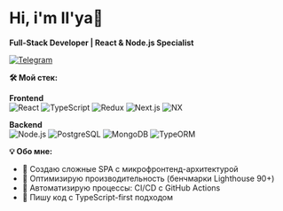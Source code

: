 # Hi, i'm Il'ya👋
**Full-Stack Developer | React & Node.js Specialist**

[![Telegram](https://img.shields.io/badge/Telegram-26A5E4?style=flat&logo=telegram)](https://t.me/hudik1234)

**🛠️ Мой стек:**
  
**Frontend**  
![React](https://img.shields.io/badge/React-61DAFB?style=flat&logo=react)
![TypeScript](https://img.shields.io/badge/TypeScript-3178C6?style=flat&logo=typescript)
![Redux](https://img.shields.io/badge/Redux-764ABC?style=flat&logo=redux)
![Next.js](https://img.shields.io/badge/Next.js-000000?style=flat&logo=next.js)
![NX](https://img.shields.io/badge/NX-143055?style=flat&logo=nx)

**Backend**  
![Node.js](https://img.shields.io/badge/Node.js-339933?style=flat&logo=node.js)
![PostgreSQL](https://img.shields.io/badge/PostgreSQL-4169E1?style=flat&logo=postgresql)
![MongoDB](https://img.shields.io/badge/MongoDB-47A248?style=flat&logo=mongodb)
![TypeORM](https://img.shields.io/badge/TypeORM-FE0909?style=flat)

**💡 Обо мне:**
- 🧩 Создаю сложные SPA с микрофронтенд-архитектурой
- 🚀 Оптимизирую производительность (бенчмарки Lighthouse 90+)
- 🔄 Автоматизирую процессы: CI/CD с GitHub Actions
- 📝 Пишу код с TypeScript-first подходом

